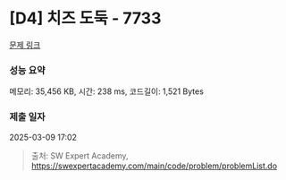 # [D4] 치즈 도둑 - 7733 

[문제 링크](https://swexpertacademy.com/main/code/problem/problemDetail.do?contestProbId=AWrDOdQqRCUDFARG) 

### 성능 요약

메모리: 35,456 KB, 시간: 238 ms, 코드길이: 1,521 Bytes

### 제출 일자

2025-03-09 17:02



> 출처: SW Expert Academy, https://swexpertacademy.com/main/code/problem/problemList.do